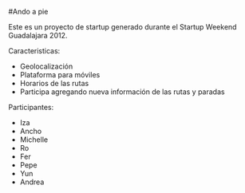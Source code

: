 #Ando a pie

Este es un proyecto de startup generado durante el Startup Weekend Guadalajara 2012.

Caracteristicas:
* Geolocalización
* Plataforma para móviles
* Horarios de las rutas
* Participa agregando nueva información de las rutas y paradas

Participantes:
* Iza
* Ancho
* Michelle
* Ro
* Fer
* Pepe
* Yun
* Andrea
